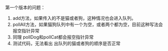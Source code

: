 第一个版本的问题：
1. add方法，如果传入的不是猫或者狗，这种情况也会进入队列。
2. pollAll方法，如果猫狗队列中有一个为空，或者两个都为空，目前这种写法会报空指针异常
3. 同理 pollDog和pollCat都会报空指针异常
4. 测试代码，无法看出 出队列的猫或者狗的顺序是否正常

